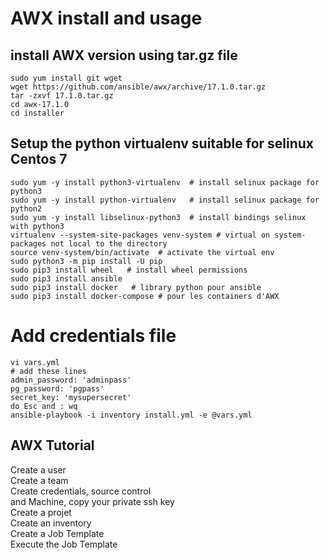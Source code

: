 # AWX install and usage

## install AWX version using tar.gz file
```shell
sudo yum install git wget
wget https://github.com/ansible/awx/archive/17.1.0.tar.gz
tar -zxvf 17.1.0.tar.gz
cd awx-17.1.0
cd installer
```
## Setup the python virtualenv suitable for selinux Centos 7  
```shell
sudo yum -y install python3-virtualenv  # install selinux package for python3
sudo yum -y install python-virtualenv   # install selinux package for python2
sudo yum -y install libselinux-python3  # install bindings selinux with python3
virtualenv --system-site-packages venv-system # virtual on system-packages not local to the directory
source venv-system/bin/activate  # activate the virtual env 
sudo python3 -m pip install -U pip
sudo pip3 install wheel   # install wheel permissions
sudo pip3 install ansible
sudo pip3 install docker   # library python pour ansible
sudo pip3 install docker-compose # pour les containers d'AWX
```
# Add credentials file 
```shell
vi vars.yml
# add these lines
admin_password: 'adminpass'
pg_password: 'pgpass'
secret_key: 'mysupersecret'
do Esc and : wq
ansible-playbook -i inventory install.yml -e @vars.yml
```

## AWX Tutorial
Create a user  
Create a team  
Create credentials, source control  
and Machine, copy your private ssh key    
Create a projet  
Create an inventory  
Create a Job Template  
Execute the Job Template  


